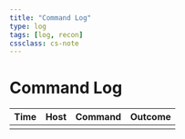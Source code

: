 ```yaml
---
title: "Command Log"
type: log
tags: [log, recon]
cssclass: cs-note
---
```


# Command Log

| Time | Host | Command | Outcome |
|------|------|---------|---------|
|      |      |         |         |

